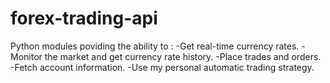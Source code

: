 # forex-trading-api
Python modules poviding the ability to :
  -Get real-time currency rates.
  -Monitor the market and get currency rate history.
  -Place trades and orders.
  -Fetch account information.
  -Use my personal automatic trading strategy.
